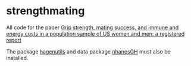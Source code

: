 
# strengthmating

<!-- badges: start -->
<!-- badges: end -->

All code for the paper [Grip strength, mating success, and immune and energy costs in a population sample of US women and men: a registered report](https://grasshoppermouse.github.io/strengthmating/)

The package [hagenutils](https://github.com/grasshoppermouse/hagenutils) and data package [nhanesGH](https://github.com/grasshoppermouse/nhanesGH) must also be installed.

